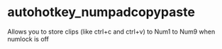 # autohotkey_numpadcopypaste
Allows you to store clips (like ctrl+c  and ctrl+v) to Num1 to Num9 when numlock is off
